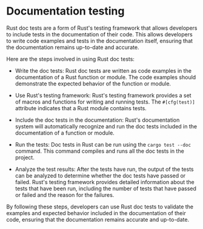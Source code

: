 # Documentation testing

Rust doc tests are a form of Rust's testing framework that allows developers to include tests in the documentation of their code. This allows developers to write code examples and tests in the documentation itself, ensuring that the documentation remains up-to-date and accurate.

Here are the steps involved in using Rust doc tests:

* Write the doc tests: Rust doc tests are written as code examples in the documentation of a Rust function or module. The code examples should demonstrate the expected behavior of the function or module.

* Use Rust's testing framework: Rust's testing framework provides a set of macros and functions for writing and running tests. The `#[cfg(test)]` attribute indicates that a Rust module contains tests.

* Include the doc tests in the documentation: Rust's documentation system will automatically recognize and run the doc tests included in the documentation of a function or module.

* Run the tests: Doc tests in Rust can be run using the `cargo test --doc` command. This command compiles and runs all the doc tests in the project.

* Analyze the test results: After the tests have run, the output of the tests can be analyzed to determine whether the doc tests have passed or failed. Rust's testing framework provides detailed information about the tests that have been run, including the number of tests that have passed or failed and the reason for the failures.

By following these steps, developers can use Rust doc tests to validate the examples and expected behavior included in the documentation of their code, ensuring that the documentation remains accurate and up-to-date.
